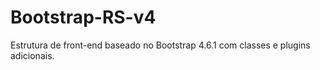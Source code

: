 # Bootstrap-RS-v4
Estrutura de front-end baseado no Bootstrap 4.6.1 com classes e plugins adicionais.
